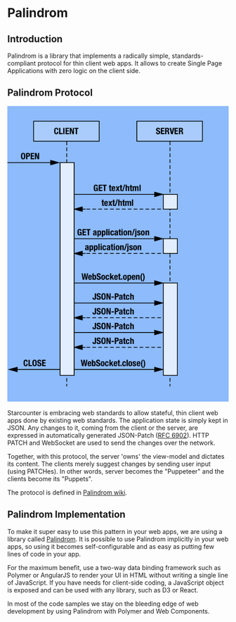 # Palindrom

## Introduction

Palindrom is a library that implements a radically simple, standards-compliant protocol for thin client web apps. It allows to create Single Page Applications with zero logic on the client side.

## Palindrom Protocol

![](../../.gitbook/assets/palindrom-flow.png)

Starcounter is embracing web standards to allow stateful, thin client web apps done by existing web standards. The application state is simply kept in JSON. Any changes to it, coming from the client or the server, are expressed in automatically generated JSON-Patch \([RFC 6902](http://tools.ietf.org/html/rfc6902)\). HTTP PATCH and WebSocket are used to send the changes over the network.

Together, with this protocol, the server 'owns' the view-model and dictates its content. The clients merely suggest changes by sending user input \(using PATCHes\). In other words, server becomes the "Puppeteer" and the clients become its "Puppets".

The protocol is defined in [Palindrom wiki](https://github.com/Palindrom/Palindrom/wiki/Server-communication).

## Palindrom Implementation

To make it super easy to use this pattern in your web apps, we are using a library called [Palindrom](https://github.com/Palindrom/Palindrom). It is possible to use Palindrom implicitly in your web apps, so using it becomes self-configurable and as easy as putting few lines of code in your app.

For the maximum benefit, use a two-way data binding framework such as Polymer or AngularJS to render your UI in HTML without writing a single line of JavaScript. If you have needs for client-side coding, a JavaScript object is exposed and can be used with any library, such as D3 or React.

In most of the code samples we stay on the bleeding edge of web development by using Palindrom with Polymer and Web Components.


